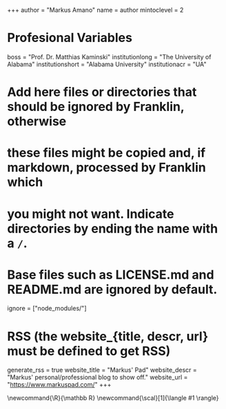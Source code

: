 <!--
Add here global page variables to use throughout your website.
-->
+++
author = "Markus Amano"
name = author
mintoclevel = 2

# Profesional Variables
boss = "Prof. Dr. Matthias Kaminski"
institutionlong = "The University of Alabama"
institutionshort = "Alabama University"
institutionacr = "UA"

# Add here files or directories that should be ignored by Franklin, otherwise
# these files might be copied and, if markdown, processed by Franklin which
# you might not want. Indicate directories by ending the name with a `/`.
# Base files such as LICENSE.md and README.md are ignored by default.
ignore = ["node_modules/"]

# RSS (the website_{title, descr, url} must be defined to get RSS)
generate_rss = true
website_title = "Markus' Pad"
website_descr = "Markus' personal/professional blog to show off."
website_url   = "https://www.markuspad.com/"
+++

<!--
Add here global latex commands to use throughout your pages.
-->
\newcommand{\R}{\mathbb R}
\newcommand{\scal}[1]{\langle #1 \rangle}
